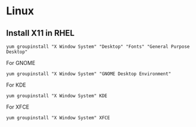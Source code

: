 # Linux

## Install X11 in RHEL

```
yum groupinstall "X Window System" "Desktop" "Fonts" "General Purpose Desktop"
```

For GNOME

```
yum groupinstall "X Window System" "GNOME Desktop Environment"
```

For KDE

```
yum groupinstall "X Window System" KDE
```

For XFCE

```
yum groupinstall "X Window System" XFCE
```
